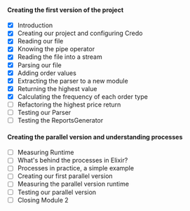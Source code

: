 #### Creating the first version of the project

- [x] Introduction
- [x] Creating our project and configuring Credo
- [x] Reading our file
- [x] Knowing the pipe operator
- [x] Reading the file into a stream
- [x] Parsing our file
- [x] Adding order values
- [x] Extracting the parser to a new module
- [x] Returning the highest value
- [x] Calculating the frequency of each order type
- [ ] Refactoring the highest price return
- [ ] Testing our Parser
- [ ] Testing the ReportsGenerator

#### Creating the parallel version and understanding processes

- [ ] Measuring Runtime
- [ ] What's behind the processes in Elixir?
- [ ] Processes in practice, a simple example
- [ ] Creating our first parallel version
- [ ] Measuring the parallel version runtime
- [ ] Testing our parallel version
- [ ] Closing Module 2